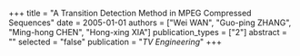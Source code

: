 +++
title = "A Transition Detection Method in MPEG Compressed Sequences"
date = 2005-01-01
authors = ["Wei WAN", "Guo-ping ZHANG", "Ming-hong CHEN", "Hong-xing XIA"]
publication_types = ["2"]
abstract = ""
selected = "false"
publication = "*TV Engineering*"
+++

